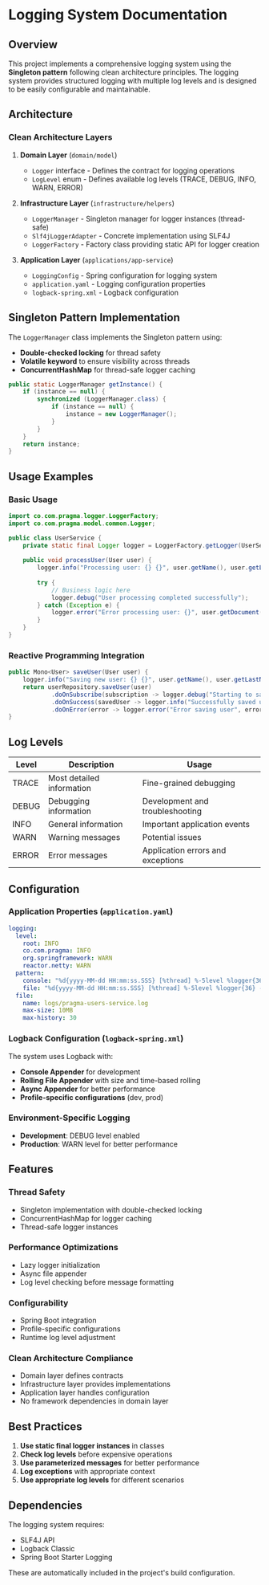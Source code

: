 # Logging System Documentation

## Overview

This project implements a comprehensive logging system using the **Singleton pattern** following clean architecture principles. The logging system provides structured logging with multiple log levels and is designed to be easily configurable and maintainable.

## Architecture

### Clean Architecture Layers

1. **Domain Layer** (`domain/model`)
   - `Logger` interface - Defines the contract for logging operations
   - `LogLevel` enum - Defines available log levels (TRACE, DEBUG, INFO, WARN, ERROR)

2. **Infrastructure Layer** (`infrastructure/helpers`)
   - `LoggerManager` - Singleton manager for logger instances (thread-safe)
   - `Slf4jLoggerAdapter` - Concrete implementation using SLF4J
   - `LoggerFactory` - Factory class providing static API for logger creation

3. **Application Layer** (`applications/app-service`)
   - `LoggingConfig` - Spring configuration for logging system
   - `application.yaml` - Logging configuration properties
   - `logback-spring.xml` - Logback configuration

## Singleton Pattern Implementation

The `LoggerManager` class implements the Singleton pattern using:
- **Double-checked locking** for thread safety
- **Volatile keyword** to ensure visibility across threads
- **ConcurrentHashMap** for thread-safe logger caching

```java
public static LoggerManager getInstance() {
    if (instance == null) {
        synchronized (LoggerManager.class) {
            if (instance == null) {
                instance = new LoggerManager();
            }
        }
    }
    return instance;
}
```

## Usage Examples

### Basic Usage

```java
import co.com.pragma.logger.LoggerFactory;
import co.com.pragma.model.common.Logger;

public class UserService {
    private static final Logger logger = LoggerFactory.getLogger(UserService.class);
    
    public void processUser(User user) {
        logger.info("Processing user: {} {}", user.getName(), user.getLastName());
        
        try {
            // Business logic here
            logger.debug("User processing completed successfully");
        } catch (Exception e) {
            logger.error("Error processing user: {}", user.getDocument(), e);
        }
    }
}
```

### Reactive Programming Integration

```java
public Mono<User> saveUser(User user) {
    logger.info("Saving new user: {} {}", user.getName(), user.getLastName());
    return userRepository.saveUser(user)
            .doOnSubscribe(subscription -> logger.debug("Starting to save user"))
            .doOnSuccess(savedUser -> logger.info("Successfully saved user with document: {}", savedUser.getDocument()))
            .doOnError(error -> logger.error("Error saving user", error));
}
```

## Log Levels

| Level | Description | Usage |
|-------|-------------|-------|
| TRACE | Most detailed information | Fine-grained debugging |
| DEBUG | Debugging information | Development and troubleshooting |
| INFO  | General information | Important application events |
| WARN  | Warning messages | Potential issues |
| ERROR | Error messages | Application errors and exceptions |

## Configuration

### Application Properties (`application.yaml`)

```yaml
logging:
  level:
    root: INFO
    co.com.pragma: INFO
    org.springframework: WARN
    reactor.netty: WARN
  pattern:
    console: "%d{yyyy-MM-dd HH:mm:ss.SSS} [%thread] %-5level %logger{36} - %msg%n"
    file: "%d{yyyy-MM-dd HH:mm:ss.SSS} [%thread] %-5level %logger{36} - %msg%n"
  file:
    name: logs/pragma-users-service.log
    max-size: 10MB
    max-history: 30
```

### Logback Configuration (`logback-spring.xml`)

The system uses Logback with:
- **Console Appender** for development
- **Rolling File Appender** with size and time-based rolling
- **Async Appender** for better performance
- **Profile-specific configurations** (dev, prod)

### Environment-Specific Logging

- **Development**: DEBUG level enabled
- **Production**: WARN level for better performance

## Features

### Thread Safety
- Singleton implementation with double-checked locking
- ConcurrentHashMap for logger caching
- Thread-safe logger instances

### Performance Optimizations
- Lazy logger initialization
- Async file appender
- Log level checking before message formatting

### Configurability
- Spring Boot integration
- Profile-specific configurations
- Runtime log level adjustment

### Clean Architecture Compliance
- Domain layer defines contracts
- Infrastructure layer provides implementations
- Application layer handles configuration
- No framework dependencies in domain layer

## Best Practices

1. **Use static final logger instances** in classes
2. **Check log levels** before expensive operations
3. **Use parameterized messages** for better performance
4. **Log exceptions** with appropriate context
5. **Use appropriate log levels** for different scenarios

## Dependencies

The logging system requires:
- SLF4J API
- Logback Classic
- Spring Boot Starter Logging

These are automatically included in the project's build configuration.
